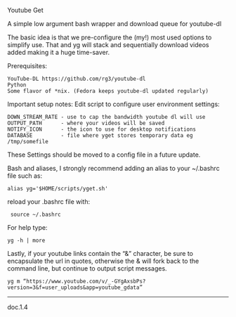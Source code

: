 Youtube Get

A simple low argument bash wrapper and download queue for youtube-dl

The basic idea is that we pre-configure the (my!) most used options to simplify use. That and yg will stack and sequentially download videos added making it a huge time-saver.

Prerequisites:

    YouTube-DL https://github.com/rg3/youtube-dl
    Python
    Some flavor of *nix. (Fedora keeps youtube-dl updated regularly)

Important setup notes: Edit script to configure user environment settings:

    DOWN_STREAM_RATE - use to cap the bandwidth youtube dl will use
    OUTPUT_PATH      - where your videos will be saved
    NOTIFY_ICON      - the icon to use for desktop notifications
    DATABASE         - file where yget stores temporary data eg /tmp/somefile

These Settings should be moved to a config file in a future update.

Bash and aliases, I strongly recommend adding an alias to your ~/.bashrc file such as:

    alias yg='$HOME/scripts/yget.sh'

reload your .bashrc file with:

     source ~/.bashrc
     
For help type:

    yg -h | more

Lastly, if your youtube links contain the “&” character, be sure to encapsulate the url in quotes, otherwise the & will fork back to the command line, but continue to output script messages.

    yg m “https://www.youtube.com/v/_-GYgAxsbPs?version=3&f=user_uploads&app=youtube_gdata”

-------
doc.1.4

